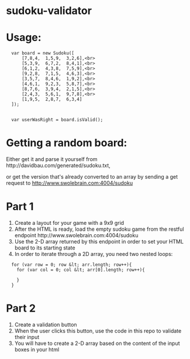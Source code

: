 # sudoku-validator
<h1>Usage:</h1>

````
  var board = new Sudoku([
      [7,8,4,  1,5,9,  3,2,6],<br>
      [5,3,9,  6,7,2,  8,4,1],<br>
      [6,1,2,  4,3,8,  7,5,9],<br>
      [9,2,8,  7,1,5,  4,6,3],<br>
      [3,5,7,  8,4,6,  1,9,2],<br>
      [4,6,1,  9,2,3,  5,8,7],<br>
      [8,7,6,  3,9,4,  2,1,5],<br>
      [2,4,3,  5,6,1,  9,7,8],<br>
      [1,9,5,  2,8,7,  6,3,4]
  ]);
  
  
  var userWasRight = board.isValid();
````

<h1> Getting a random board:</h1>
<p> Either get it and parse it yourself from http://davidbau.com/generated/sudoku.txt,

or get the version that's already converted to an array by sending a get request to http://www.swolebrain.com:4004/sudoku</p>

<h1>Part 1</h1>
<ol>
  <li>Create a layout for your game with a 9x9 grid</li>
  <li>After the HTML is ready, load the empty sudoku game from the restful endpoint http://www.swolebrain.com:4004/sudoku</li>
  <li>Use the 2-D array returned by this endpoint in order to set your HTML board to its starting state</li>
  <li>In order to iterate through a 2D array, you need two nested loops:</li>
</ol>

````
  for (var row = 0; row &lt; arr.length; row++){
    for (var col = 0; col &lt; arr[0].length; row++){ 
    
    }
  }
````


<h1>Part 2</h1>
<ol>
  <li>Create a validation button</li>
  <li>When the user clicks this button, use the code in this repo to validate their input</li>
  <li>You will have to create a 2-D array based on the content of the input boxes in your html</li>
</ol>